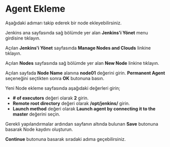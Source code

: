 # Agent Ekleme

Aşağıdaki adımarı takip ederek bir node ekleyebilirsiniz.

Jenkins ana sayfasında sağ bölümde yer alan **Jenkins'i Yönet** menu girdisine tıklayın. 

Açılan **Jenkins'i Yönet** sayfasında **Manage Nodes and Clouds** linkine tıklayın.

Açılan **Nodes** sayfasında sağ bölümde yer alan **New Node** linkine tıklayın.

Açılan sayfada **Node Name** alanına **node01** değerini girin. **Permanent Agent** seçeneğini seçtikten sonra **OK** butonuna basın.

Yeni Node ekleme sayfasında aşağıdaki değerleri girin;

* **# of executors** değeri olarak **2** girin.
* **Remote root directory** değeri olarak **/opt/jenkins/** girin.
* **Launch method** değeri olarak **Launch agent by connecting it to the master** değerini seçin.

Gerekli yapılandırmalar ardından sayfanın altında bulunan **Save** butonuna basarak Node kaydını oluşturun.

**Continue** butonuna basarak sıradaki adıma geçebilirsiniz.